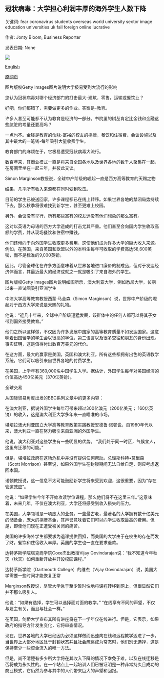 ## 冠状病毒：大学担心利润丰厚的海外学生人数下降

关键词: fear coronavirus students overseas world university sector image education universities uk fall foreign online lucrative

作者: Jonty Bloom, Business Reporter

发表日期: None

![](https://ichef.bbci.co.uk/news/1024/branded_news/16D75/production/_112375539_gettyimages-1150270753.jpg)

[English](Coronavirus%3A%20Universities%20fear%20fall%20in%20lucrative%20overseas%20students.md)

[原网页](https://www.bbc.co.uk/news/business-52508018)

图片版权Getty Images图片说明大学极易受到大流行的影响

您认为冠状病毒对哪个经济部门的打击最大-建筑，零售，运输或餐饮业？

好吧，你们都错了，需要做更多的作业。答案是-教育。

许多人甚至可能都不认为教育是经济的一部分。书院里的树丛肯定比金钱和金融这些肮脏的考量还要高吗？

一点也不。金钱是教育的命脉-富裕的校友的捐赠，餐饮和住宿费，会议设施以及其中最大的一笔钱-每年吸引大量收费学生。

教育部门的麻烦在于，它极易遭受冠状病毒大流行。

数百年来，其商业模式一直是将来自全国各地以及世界各地的数千人聚集在一起，在房间里坐在一起三年，并彼此交谈。

Simon Marginson教授说，全球中产阶级的崛起一直是西方高等教育的天赐之物

结果，几乎所有收入来源都在同时受到攻击。

目前的学生已被送回家，许多课程都已在线上转移。如果世界各地的禁闭局势持续下去，那么秋季将很难找到新学生，甚至更难上校园。

另外，会议没有举行，所有那些富有的校友远没有他们想象的那么富有。

这对以英语为母语的西方大学造成的打击尤其严重。他们甚至会向国内学生收取高额的学费，并从现场餐饮和住宿中赚钱。

他们还倾向于向外国学生收取更多费用，这使他们成为许多大学的巨大收入来源。例如，在英国，来自英国和欧盟以外的本科生每年可收取的学费高达58,600英镑，而不是标准的9,000英镑。

因此，尽管全球化在许多方面意味着从世界各地进口廉价的制成品，但对于发达经济体而言，其最近最大的经济成就之一就是吸引了来自海外的学生。

图片版权Getty Images图片说明如图所示，澳大利亚大学，例如悉尼大学，长期以来一直试图吸引亚洲学生

牛津大学高等教育教授西蒙·马金森（Simon Marginson）说，世界中产阶级的崛起对于西方大学来说是天赐的礼物。

他说：“近几十年来，全球中产阶级迅猛发展，该群体中的任何人都可以将其子女带到国外接受教育。”

他们之所以这样做，不仅因为许多发展中国家的高等教育质量不如发达国家。这意味着出国留学的学生会以很高的学位，第二语言以及很多交往和朋友的身份出现。事实证明，这是值得付出数百万美元的代价。

在这方面，最大的赢家是美国，英国和澳大利亚。所有这些都拥有出色的英语教学系统，它们可以吸引来自世界各地的付费学生。

在美国，上学年有360,000名中国学生入学。据估计，外国学生每年对美国经济的价值高​​达450亿美元（370亿英镑）。

全球交易

从国际贸易角度出发的BBC系列文章中的更多内容：

在澳大利亚，据说外国学生每年可带来超过300亿澳元（200亿美元； 160亿英镑）的收入，这是澳大利亚大学多年来一直瞄准的市场。

堪培拉澳大利亚国立大学高等教育政策实践教授安德鲁·诺顿说，自1980年代以来，澳大利亚一直在努力吸引来自亚洲的外国学生。

他说，澳大利亚对这些学生有一些明显的优势。 “我们处于同一时区，气候宜人，这里有迁移的可能。”

但是，堪培拉政府在这场危机中并没有提供任何帮助。总理斯科特•莫里森（Scott Morrison）甚至说，如果外国学生在封锁期间无法自给自足，则应考虑返回本国。

诺顿教授说，这一信息不太可能鼓励新学生将来受到欢迎，这很重要，因为“存在管道效应”。

他说：“如果学生今年不开始攻读学位课程，那么他们将不在这里三年。”这意味着，未来几年，不仅在澳大利亚，大学还将感受到收入损失的压力。

在美国，大学领域是一项庞大的业务。一些最古老，最著名的大学拥有数十亿美元的储备金，庞大的捐赠基金，其声誉意味着它们可以向学生收取最高的费用。但是，即使他们现在正遭受被关闭的痛苦。

美国的许多海外学生都要求为退课提供回扣，而美国的大学由于在校生的存在而发了财。餐饮和住宿收入丰厚。英国的学生也一直在要求退款。

达特茅斯学院塔克商学院Coxe杰出教授Vijay Govindarajan说：“我不知道今年秋天（秋天）如何重新开放并开设校园课程。”

达特茅斯学院（Dartmouth College）的维杰（Vijay Govindarajan）说，美国大学需要一些时间才能恢复正常

Marginson教授说，尽管大学急于至少暂时性地将课程转移到网上，但很显然它们并不那么吸引人。

他说：“如果有选择，学生可以选择面对面的教学。” “在线享有不同的声望，不仅与雇主有关，而且与社会一样。”

在英国，剑桥大学宣布其所有讲座将在下一学年仅在线进行。但是，它表示，如果政府的指导方针发生变化，它将审查情况。

现在，世界各地的大学已经因为必须这样做而迅速向在线和远程教学迈进了一步。当世界上大部分地区处于封锁状态并且社会疏离成为常态时，他们别无选择，这是保持至少一些资金流入的唯一方法。

但是，尚不清楚有多少所大学将在其收入下降的情况下幸免于难，以及在线迁移是否将成为永久性的。在一个站点上一起培训人们已被证明是一种非常持久且成功的商业模式，它仍然为参与其中的人们带来巨大的声望和回报。